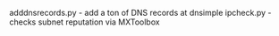 adddnsrecords.py - add a ton of DNS records at dnsimple
ipcheck.py - checks subnet reputation via MXToolbox

